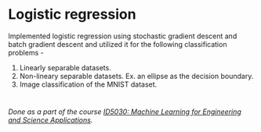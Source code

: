 # Logistic regression
Implemented logistic regression using stochastic gradient descent and batch gradient descent and utilized it for the following classification problems -
1. Linearly separable datasets.
2. Non-lineary separable datasets. Ex. an ellipse as the decision boundary.
3. Image classification of the MNIST dataset.

#
_Done as a part of the course [ID5030: Machine Learning for Engineering and Science Applications](https://courses.iitm.ac.in/course/info.php?id=2192)._
